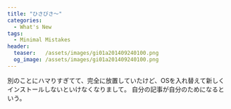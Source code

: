 ```yaml
---
title: "ひさびさ～"
categories:
  - What's New
tags:
  - Minimal Mistakes
header:
  teaser:   /assets/images/gi01a201409240100.png
  og_image: /assets/images/gi01a201409240100.png
---
```

別のことにハマりすぎてて、完全に放置していたけど、OSを入れ替えて新しくインストールしないといけなくなりまして。
自分の記事が自分のためになるという。
